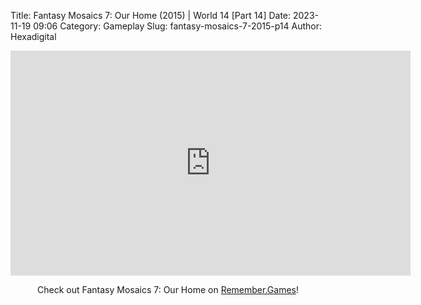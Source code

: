 Title: Fantasy Mosaics 7: Our Home (2015) | World 14 [Part 14]
Date: 2023-11-19 09:06
Category: Gameplay
Slug: fantasy-mosaics-7-2015-p14
Author: Hexadigital

<center><iframe src="https://www.youtube.com/embed/62As-ZHb3Ts?feature=oembed" allow="accelerometer; autoplay; encrypted-media; gyroscope; picture-in-picture" width="640" height="360" frameborder="0"></iframe>

Check out Fantasy Mosaics 7: Our Home on [Remember.Games](https://remember.games/game/7627/fantasy-mosaics-7-our-home/)!</center>